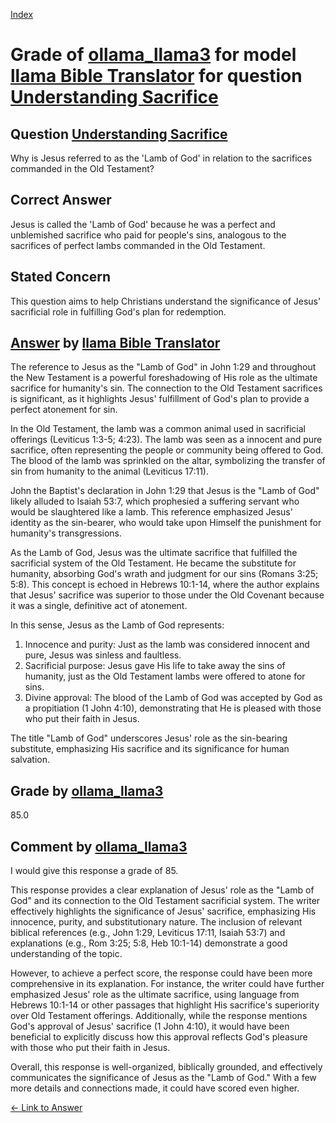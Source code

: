 
[Index](../../../../index.md)
# Grade of [ollama_llama3](../../../grading_models/ollama_llama3.md) for model [llama Bible Translator](../../../answering_models/llama_Bible_Translator.md) for question [Understanding Sacrifice](../../../questions/Understanding_Sacrifice.md)

## Question [Understanding Sacrifice](../../../questions/Understanding_Sacrifice.md)
Why is Jesus referred to as the 'Lamb of God' in relation to the sacrifices commanded in the Old Testament?

## Correct Answer
Jesus is called the 'Lamb of God' because he was a perfect and unblemished sacrifice who paid for people's sins, analogous to the sacrifices of perfect lambs commanded in the Old Testament.

## Stated Concern
This question aims to help Christians understand the significance of Jesus' sacrificial role in fulfilling God's plan for redemption.

## [Answer](../Understanding_Sacrifice.md) by [llama Bible Translator](../../../answering_models/llama_Bible_Translator.md)
The reference to Jesus as the "Lamb of God" in John 1:29 and throughout the New Testament is a powerful foreshadowing of His role as the ultimate sacrifice for humanity's sin. The connection to the Old Testament sacrifices is significant, as it highlights Jesus' fulfillment of God's plan to provide a perfect atonement for sin.

In the Old Testament, the lamb was a common animal used in sacrificial offerings (Leviticus 1:3-5; 4:23). The lamb was seen as a innocent and pure sacrifice, often representing the people or community being offered to God. The blood of the lamb was sprinkled on the altar, symbolizing the transfer of sin from humanity to the animal (Leviticus 17:11).

John the Baptist's declaration in John 1:29 that Jesus is the "Lamb of God" likely alluded to Isaiah 53:7, which prophesied a suffering servant who would be slaughtered like a lamb. This reference emphasized Jesus' identity as the sin-bearer, who would take upon Himself the punishment for humanity's transgressions.

As the Lamb of God, Jesus was the ultimate sacrifice that fulfilled the sacrificial system of the Old Testament. He became the substitute for humanity, absorbing God's wrath and judgment for our sins (Romans 3:25; 5:8). This concept is echoed in Hebrews 10:1-14, where the author explains that Jesus' sacrifice was superior to those under the Old Covenant because it was a single, definitive act of atonement.

In this sense, Jesus as the Lamb of God represents:

1. Innocence and purity: Just as the lamb was considered innocent and pure, Jesus was sinless and faultless.
2. Sacrificial purpose: Jesus gave His life to take away the sins of humanity, just as the Old Testament lambs were offered to atone for sins.
3. Divine approval: The blood of the Lamb of God was accepted by God as a propitiation (1 John 4:10), demonstrating that He is pleased with those who put their faith in Jesus.

The title "Lamb of God" underscores Jesus' role as the sin-bearing substitute, emphasizing His sacrifice and its significance for human salvation.

## Grade by [ollama_llama3](../../../grading_models/ollama_llama3.md)
85.0

## Comment by [ollama_llama3](../../../grading_models/ollama_llama3.md)
I would give this response a grade of 85.

This response provides a clear explanation of Jesus' role as the "Lamb of God" and its connection to the Old Testament sacrificial system. The writer effectively highlights the significance of Jesus' sacrifice, emphasizing His innocence, purity, and substitutionary nature. The inclusion of relevant biblical references (e.g., John 1:29, Leviticus 17:11, Isaiah 53:7) and explanations (e.g., Rom 3:25; 5:8, Heb 10:1-14) demonstrate a good understanding of the topic.

However, to achieve a perfect score, the response could have been more comprehensive in its explanation. For instance, the writer could have further emphasized Jesus' role as the ultimate sacrifice, using language from Hebrews 10:1-14 or other passages that highlight His sacrifice's superiority over Old Testament offerings. Additionally, while the response mentions God's approval of Jesus' sacrifice (1 John 4:10), it would have been beneficial to explicitly discuss how this approval reflects God's pleasure with those who put their faith in Jesus.

Overall, this response is well-organized, biblically grounded, and effectively communicates the significance of Jesus as the "Lamb of God." With a few more details and connections made, it could have scored even higher.

[&lt;- Link to Answer](../Understanding_Sacrifice.md)
